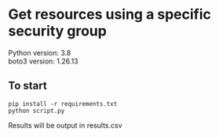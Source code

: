 # Get resources using a specific security group

Python version: 3.8  
boto3 version: 1.26.13

## To start

```
pip install -r requirements.txt
python script.py
```

Results will be output in results.csv
